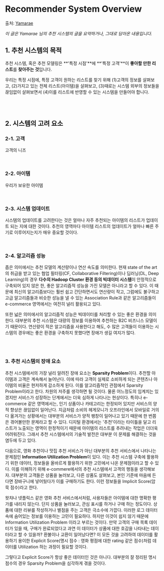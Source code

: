 # Recommender System Overview

출처: [Yamarae](https://yamalab.tistory.com/67)

*이 글은 Yamarae 님의 추천 시스템의 글을 요약하거나, 그대로 담아온 내용입니다.*

## 1. 추천 시스템의 목적

추천 시스템, 혹은 추천 모델링은 **'특정 시점'**에 **'특정 고객'**이 **좋아할 만한 리스트**를 **찾아주는 것**입니다.

우리는 특정 시점에, 특정 고객이 원하는 리스트를 찾기 위해 (1)고객의 정보를 살펴보고, (2)가지고 있는 전체 리스트(아이템)을 살펴보고, (3)때로는 시스템 외부의 정보들을 끊임없이 살펴보면서 (4)이를 리스트에 반영할 수 있는 시스템을 만들어야 합니다.

<br>

<br>

## 2. 시스템의 고려 요소

### 2-1. 고객

고객의 니즈

<br>

### 2-2. 아이템

우리가 보유한 아이템

<br>

### 2-3. 시스템 업데이트

시스템의 업데이트를 고려한다는 것은 얼마나 자주 추천되는 아이템의 리스트가 업데이트 되는 지에 대한 것이다. 추천의 영역마다 아이템 리스트의 업데이트가 얼마나 빠른 주기로 이루어지는지가 매우 중요할 것이다.

<br>

### 2-4. 알고리즘 성능

좁은 의미에서는 추천 모델의 계산량이나 연산 속도를 의미한다. 현재 state of the art의 취급을 받고 있는 협업 필터링(CF, Collaborative Filtering)이나 딥러닝(DL, Deep Learning)의 경우 **다수의 Hadoop Cluster 환경 등의 빅데이터 시스템**이 안정적으로 구축되어 있지 않은 한, 좋은 알고리즘적 성능을 가진 모델은 아니라고 할 수 있다. 이 때문에 최신의 알고리즘보다는 훨씬 쉽고 간단하면서도 연산량이 작고, 그럼에도 불구하고 고급 알고리즘들과 비슷한 성능을 낼 수 있는 Association Rule과 같은 알고리즘들이 e-commerce 영역에서는 여전히 널리 활용되고 있다. 

또한 넓은 의미에서의 알고리즘적 성능은 빅데이터를 처리할 수 있는 좋은 환경을 의미한다. 대부분의 추천 시스템은 대량의 정보를 이용하여 추천하는 B2C 비즈니스 모델이기 때문이다. 연산량이 적은 알고리즘을 사용한다고 해도, 수 많은 고객들이 이용하는 시스템의 경우에는 좋은 환경을 구축하지 못했다면 장애가 생길 여지가 많다.

<br>

<br>

### 3. 추천 시스템의 장애 요소

추천 시스템에서의 가장 널리 알려진 장애 요소는 **Sparsity Problem**이다. 추천할 아이템과 고객은 계속해서 늘어난다. 이에 따라 고객이 실제로 소비하게 되는 콘텐츠나 아이템의 비율은 현저하게 감소하게 된다. 이를 알고리즘적인 관점에서 Sparsity Problem이라고 한다. 차원의 저주를 생각하면 될 것이다. 물론 어느정도의 임계치는 있겠지만 서비스가 성장하는 단계에서는 더욱 심하게 나타나는 현상이다. 특히나 e-commerce 같은 영역에서는, 인기 상품이나 카테고리는 한정되어 있지만 서비스의 양적 향상은 끊임없이 일어난다. 지금처럼 소비의 헤게모니가 오프라인에서 모바일로 거의 다 옮겨가는 상황에서는 대부분의 서비스가 양적 팽창이 일어나고 있기 때문에 한 번쯤은 겪어볼만한 문제라고 할 수 있다. 디지털 환경에서는 '추천'이라는 타이틀을 달고 리스트가 노출되는 영역이 한정적이기 때문에 아이템의 리스트를 추려내는 작업은 더더욱 어려워진다. 그래서 추천 시스템에서의 기술적 발전은 대부분 이 문제를 해결하는 것을 염두에 두고 있다.

다음으로, 영화 추천이나 맛집 추천 서비스가 아닌 대부분의 추천 서비스에서 나타나는 문제점인 **Information Utilization Problem**이 있다. 이는 추천 시스템 구축에 활용하기 위한 데이터, 정보들을 올바르게 활용하기 위한 고민에서 나온 문제점이라고 할 수 있다. 이를 이해하기 위해 e-commere에서의 추천 시스템에서 고객의 행동을 생각해보자. 대부분의 고객들은 상품을 눌러보고, 다른 상품도 살펴보고, 본인 기준에 마음에 든다면 장바구니에 넣어뒀다가 이를 구매하기도 한다. 이런 정보들을 Implicit Score(암묵 점수)라고 한다. 

왓챠나 넷플릭스 같은 영화 추천 서비스에서처럼, 사용자들은 아이템에 대한 명확한 평가를 내리지 않는다. 단지 상품을 눌러보고, 관심 표시를 하거나 구매 하는 정도이다. 상품에 대한 리뷰를 작성하거나 별점을 주는 고객은 극소수에 가깝다. 이러한 로그 데이터 속에 숨어있는 정보를 이용하는 고민이 필요하다. 하지만 이것이 쉽지 않기 때문에 Information Utilization Problem 이라고 부르는 것이다. 만약 고객의 구매 목록 데이터가 있을 때, 구매가 완료되었다고 과연 이 데이터가 상품에 대한 호감을 나타내는 데이터라고 할 수 있을까? 환불이나 교환이 일어났다면? 이 모든 것을 고려하여 데이터를 활용하기 용이한 Explicit Score(명시 점수 : 영화 평점에 대한 rating 같은 점수)처럼 데이터를 Utilization 하는 과정이 필요할 것이다.

그렇다고 Explicit Score가 항상 좋은 데이터인 것은 아니다. 대부분의 잘 정리된 명시 점수의 경우 Sparsity Problem을 심각하게 겪을 것이다.



